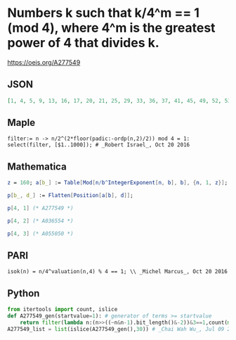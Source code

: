 # Numbers k such that k/4^m \=\= 1 \(mod 4\), where 4^m is the greatest power of 4 that divides k\.
https://oeis.org/A277549
## JSON
```JSON
[1, 4, 5, 9, 13, 16, 17, 20, 21, 25, 29, 33, 36, 37, 41, 45, 49, 52, 53, 57, 61, 64, 65, 68, 69, 73, 77, 80, 81, 84, 85, 89, 93, 97, 100, 101, 105, 109, 113, 116, 117, 121, 125, 129, 132, 133, 137, 141, 144, 145, 148, 149, 153, 157, 161, 164, 165, 169, 173]
```
## Maple
```Maple
filter:= n -> n/2^(2*floor(padic:-ordp(n,2)/2)) mod 4 = 1:
select(filter, [$1..1000]); # _Robert Israel_, Oct 20 2016
```
## Mathematica
```Mathematica
z = 160; a[b_] := Table[Mod[n/b^IntegerExponent[n, b], b], {n, 1, z}];
```
```Mathematica
p[b_, d_] := Flatten[Position[a[b], d]];
```
```Mathematica
p[4, 1] (* A277549 *)
```
```Mathematica
p[4, 2] (* A036554 *)
```
```Mathematica
p[4, 3] (* A055050 *)
```
## PARI
```PARI
isok(n) = n/4^valuation(n,4) % 4 == 1; \\ _Michel Marcus_, Oct 20 2016
```
## Python
```Python
from itertools import count, islice
def A277549_gen(startvalue=1): # generator of terms >= startvalue
    return filter(lambda n:(n>>((~n&n-1).bit_length()&-2))&3==1,count(max(startvalue,1)))
A277549_list = list(islice(A277549_gen(),30)) # _Chai Wah Wu_, Jul 09 2022
```
